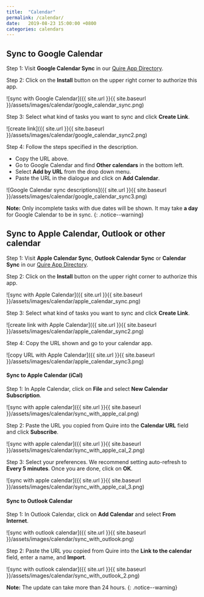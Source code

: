 ```yaml
---
title:  "Calendar"
permalink: /calendar/
date:   2019-08-23 15:00:00 +0800
categories: calendars
---
```

## Sync to Google Calendar

Step 1: Visit **Google Calendar Sync** in our [Quire App Directory](https://quire.io/apps).

Step 2: Click on the **Install** button on the upper right corner to authorize this app.

![sync with Google Calendar]({{ site.url }}{{ site.baseurl }}/assets/images/calendar/google_calendar_sync.png)

Step 3: Select what kind of tasks you want to sync and click **Create Link**.

![create link]({{ site.url }}{{ site.baseurl }}/assets/images/calendar/google_calendar_sync2.png)

Step 4: Follow the steps specified in the description.

- Copy the URL above.
- Go to Google Calendar and find **Other calendars** in the bottom left.
- Select **Add by URL** from the drop down menu.
- Paste the URL in the dialogue and click on **Add Calendar**.

![Google Calendar sync descriptions]({{ site.url }}{{ site.baseurl }}/assets/images/calendar/google_calendar_sync3.png)

**Note:** Only incomplete tasks with due dates will be shown. It may take **a day** for Google Calendar to be in sync.
{: .notice--warning}


## Sync to Apple Calendar, Outlook or other calendar

Step 1: Visit **Apple Calendar Sync**, **Outlook Calendar Sync** or **Calendar Sync** in our [Quire App Directory](https://quire.io/apps). 

Step 2: Click on the **Install** button on the upper right corner to authorize this app.

![sync with Apple Calendar]({{ site.url }}{{ site.baseurl }}/assets/images/calendar/apple_calendar_sync.png)

Step 3: Select what kind of tasks you want to sync and click **Create Link**.

![create link with Apple Calendar]({{ site.url }}{{ site.baseurl }}/assets/images/calendar/apple_calendar_sync2.png)

Step 4: Copy the URL shown and go to your calendar app.

![copy URL with Apple Calendar]({{ site.url }}{{ site.baseurl }}/assets/images/calendar/apple_calendar_sync3.png)


#### Sync to Apple Calendar (iCal)

Step 1: In Apple Calendar, click on **File** and select **New Calendar Subscription**.

![sync with apple calendar]({{ site.url }}{{ site.baseurl }}/assets/images/calendar/sync_with_apple_cal.png)

Step 2: Paste the URL you copied from Quire into the **Calendar URL** field and click **Subscribe**.

![sync with apple calendar]({{ site.url }}{{ site.baseurl }}/assets/images/calendar/sync_with_apple_cal_2.png)

Step 3: Select your preferences. We recommend setting auto-refresh to **Every 5 minutes**. Once you are done, click on **OK**.

![sync with apple calendar]({{ site.url }}{{ site.baseurl }}/assets/images/calendar/sync_with_apple_cal_3.png)

#### Sync to Outlook Calendar

Step 1: In Outlook Calendar, click on **Add Calendar** and select **From Internet**.

![sync with outlook calendar]({{ site.url }}{{ site.baseurl }}/assets/images/calendar/sync_with_outlook.png)

Step 2: Paste the URL you copied from Quire into the **Link to the calendar** field, enter a name, and **Import**.

![sync with outlook calendar]({{ site.url }}{{ site.baseurl }}/assets/images/calendar/sync_with_outlook_2.png)

**Note:** The update can take more than 24 hours. 
{: .notice--warning}

